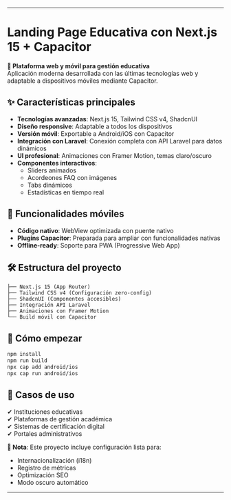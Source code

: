 
---

# Landing Page Educativa con Next.js 15 + Capacitor

**🚀 Plataforma web y móvil para gestión educativa**  
Aplicación moderna desarrollada con las últimas tecnologías web y adaptable a dispositivos móviles mediante Capacitor.

## ✨ Características principales
- **Tecnologías avanzadas**: Next.js 15, Tailwind CSS v4, ShadcnUI  
- **Diseño responsive**: Adaptable a todos los dispositivos  
- **Versión móvil**: Exportable a Android/iOS con Capacitor  
- **Integración con Laravel**: Conexión completa con API Laravel para datos dinámicos  
- **UI profesional**: Animaciones con Framer Motion, temas claro/oscuro  
- **Componentes interactivos**:  
  - Sliders animados  
  - Acordeones FAQ con imágenes  
  - Tabs dinámicos  
  - Estadísticas en tiempo real  

## 📱 Funcionalidades móviles
- **Código nativo**: WebView optimizada con puente nativo  
- **Plugins Capacitor**: Preparada para ampliar con funcionalidades nativas  
- **Offline-ready**: Soporte para PWA (Progressive Web App)  

## 🛠 Estructura del proyecto
```
├── Next.js 15 (App Router)
├── Tailwind CSS v4 (Configuración zero-config)
├── ShadcnUI (Componentes accesibles)
├── Integración API Laravel
├── Animaciones con Framer Motion
└── Build móvil con Capacitor
```

## 🚀 Cómo empezar
```bash
npm install
npm run build
npx cap add android/ios
npx cap run android/ios
```

## 🌟 Casos de uso
✔ Instituciones educativas  
✔ Plataformas de gestión académica  
✔ Sistemas de certificación digital  
✔ Portales administrativos  

**📌 Nota**: Este proyecto incluye configuración lista para:  
- Internacionalización (i18n)  
- Registro de métricas  
- Optimización SEO  
- Modo oscuro automático  

---

